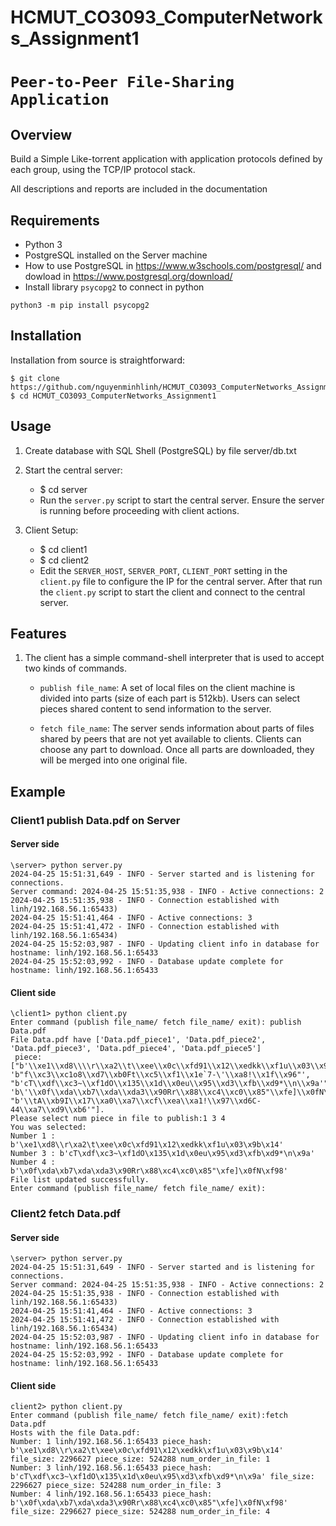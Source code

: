 # HCMUT_CO3093_ComputerNetworks_Assignment1
# `Peer-to-Peer File-Sharing Application`

## Overview
Build a Simple Like-torrent application with application protocols defined by each group, using the TCP/IP protocol stack.

All descriptions and reports are included in the documentation
## Requirements 
- Python 3
- PostgreSQL installed on the Server machine 
- How to use PostgreSQL in https://www.w3schools.com/postgresql/ and dowload in https://www.postgresql.org/download/
- Install library `psycopg2` to connect in python
```
python3 -m pip install psycopg2
```
## Installation
Installation from source is straightforward:
```
$ git clone https://github.com/nguyenminhlinh/HCMUT_CO3093_ComputerNetworks_Assignment1.git
$ cd HCMUT_CO3093_ComputerNetworks_Assignment1
```
## Usage
1. Create database with SQL Shell (PostgreSQL) by file server/db.txt 
2. Start the central server:
   - $ cd server
   - Run the `server.py` script to start the central server. Ensure the server is running before proceeding with client actions.

3. Client Setup:
   - $ cd client1
   - $ cd client2
   - Edit the `SERVER_HOST`, `SERVER_PORT`, `CLIENT_PORT` setting in the `client.py` file to configure the IP for the central server. After that run the `client.py` script to start the client and connect to the central server.

## Features

1. The client has a simple command-shell interpreter that is used to accept two kinds of commands.
    - `publish file_name`: A set of local files on the client machine is divided into parts (size of each part is 512kb). Users can select pieces shared content to send information to the server.
    
    - `fetch file_name`: The server sends information about parts of files shared by peers that are not yet available to clients. Clients can choose any part to download. Once all parts are downloaded, they will be merged into one original file.

## Example
### Client1 publish Data.pdf on Server
#### Server side

```
\server> python server.py
2024-04-25 15:51:31,649 - INFO - Server started and is listening for connections.
Server command: 2024-04-25 15:51:35,938 - INFO - Active connections: 2
2024-04-25 15:51:35,938 - INFO - Connection established with linh/192.168.56.1:65433)
2024-04-25 15:51:41,464 - INFO - Active connections: 3
2024-04-25 15:51:41,472 - INFO - Connection established with linh/192.168.56.1:65434)
2024-04-25 15:52:03,987 - INFO - Updating client info in database for hostname: linh/192.168.56.1:65433
2024-04-25 15:52:03,992 - INFO - Database update complete for hostname: linh/192.168.56.1:65433
```

#### Client side

```
\client1> python client.py
Enter command (publish file_name/ fetch file_name/ exit): publish Data.pdf
File Data.pdf have ['Data.pdf_piece1', 'Data.pdf_piece2', 'Data.pdf_piece3', 'Data.pdf_piece4', 'Data.pdf_piece5']
 piece: ["b'\\xe1\\xd8\\\\r\\xa2\\t\\xee\\x0c\\xfd91\\x12\\xedkk\\xf1u\\x03\\x9b\\x14'", 'b"f\\xc3\\xc1o8\\xd7\\xb0Ft\\xc5\\xf1\\x1e`7-\'\\xa8!\\x1f\\x96"', "b'cT\\xdf\\xc3~\\xf1dO\\x135\\x1d\\x0eu\\x95\\xd3\\xfb\\xd9*\\n\\x9a'", 'b\'\\x0f\\xda\\xb7\\xda\\xda3\\x90Rr\\x88\\xc4\\xc0\\x85"\\xfe]\\x0fN\\xf98\'', "b'\\tA\\xb9I\\x17\\xa0\\xa7\\xcf\\xea\\xa1!\\x97\\xd6C-44\\xa7\\xd9\\xb6'"].
Please select num piece in file to publish:1 3 4
You was selected: 
Number 1 : b'\xe1\xd8\\r\xa2\t\xee\x0c\xfd91\x12\xedkk\xf1u\x03\x9b\x14'
Number 3 : b'cT\xdf\xc3~\xf1dO\x135\x1d\x0eu\x95\xd3\xfb\xd9*\n\x9a'
Number 4 : b'\x0f\xda\xb7\xda\xda3\x90Rr\x88\xc4\xc0\x85"\xfe]\x0fN\xf98'
File list updated successfully.
Enter command (publish file_name/ fetch file_name/ exit): 
```

### Client2 fetch Data.pdf 
#### Server side

```
\server> python server.py
2024-04-25 15:51:31,649 - INFO - Server started and is listening for connections.
Server command: 2024-04-25 15:51:35,938 - INFO - Active connections: 2
2024-04-25 15:51:35,938 - INFO - Connection established with linh/192.168.56.1:65433)
2024-04-25 15:51:41,464 - INFO - Active connections: 3
2024-04-25 15:51:41,472 - INFO - Connection established with linh/192.168.56.1:65434)
2024-04-25 15:52:03,987 - INFO - Updating client info in database for hostname: linh/192.168.56.1:65433
2024-04-25 15:52:03,992 - INFO - Database update complete for hostname: linh/192.168.56.1:65433
```

#### Client side

```
client2> python client.py
Enter command (publish file_name/ fetch file_name/ exit):fetch Data.pdf
Hosts with the file Data.pdf:
Number: 1 linh/192.168.56.1:65433 piece_hash: b'\xe1\xd8\\r\xa2\t\xee\x0c\xfd91\x12\xedkk\xf1u\x03\x9b\x14' file_size: 2296627 piece_size: 524288 num_order_in_file: 1
Number: 3 linh/192.168.56.1:65433 piece_hash: b'cT\xdf\xc3~\xf1dO\x135\x1d\x0eu\x95\xd3\xfb\xd9*\n\x9a' file_size: 2296627 piece_size: 524288 num_order_in_file: 3
Number: 4 linh/192.168.56.1:65433 piece_hash: b'\x0f\xda\xb7\xda\xda3\x90Rr\x88\xc4\xc0\x85"\xfe]\x0fN\xf98' file_size: 2296627 piece_size: 524288 num_order_in_file: 4
```